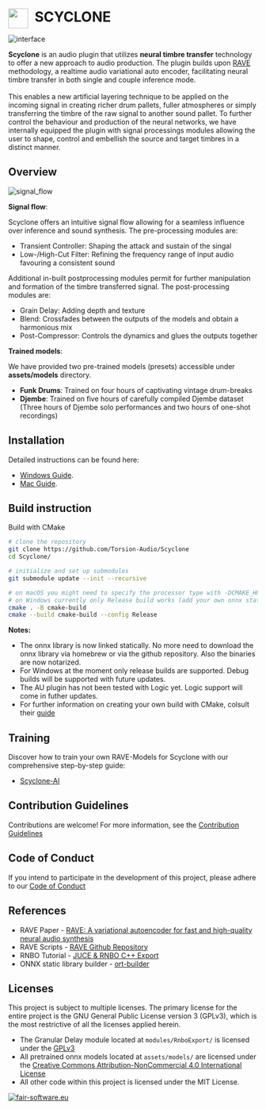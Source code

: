 # <img style="float: left;" src="assets/pictures/logo.png" width="40" /> &nbsp; SCYCLONE
![interface](assets/pictures/interface.png)

**Scyclone** is an audio plugin that utilizes **neural timbre transfer** technology to offer a new approach to audio production. The plugin builds upon [RAVE](https://github.com/acids-ircam/RAVE) methodology, a realtime audio variational auto encoder, facilitating neural timbre transfer in both single and couple inference mode. <br /><br />
This enables a new artificial layering technique to be applied on the incoming signal in creating richer drum pallets, fuller atmospheres or simply transferring the timbre of the raw signal to another sound pallet. To further control the behaviour and production of the neural networks, we have internally equipped the plugin with signal processings modules allowing the user to shape, control and embellish the source and target timbres in a distinct manner.

## Overview
![signal_flow](assets/pictures/signal_flow_control.png)



**Signal flow**: <br />

Scyclone offers an intuitive signal flow allowing for a seamless influence over inference and sound synthesis. The pre-processing modules are:

- Transient Controller: Shaping the attack and sustain of the singal
- Low-/High-Cut Filter: Refining the frequency range of input audio favouring a consistent sound
 
Additional in-built postprocessing modules permit for further manipulation and formation of the timbre transferred signal. The post-processing modules are:
 
- Grain Delay: Adding depth and texture
- Blend: Crossfades between the outputs of the models and obtain a harmonious mix
- Post-Compressor: Controls the dynamics and glues the outputs together

**Trained models**:<br />

We have provided two pre-trained models (presets) accessible under **assets/models** directory.

- **Funk Drums**: Trained on four hours of captivating vintage drum-breaks
- **Djembe**: Trained on five hours of carefully compiled Djembe dataset (Three hours of Djembe solo performances and two hours of one-shot recordings)

## Installation

Detailed instructions can be found here:
- [Windows Guide](docs/install_instructions_windows.md).
- [Mac Guide](docs/install_instructions_mac.md).

## Build instruction

Build with CMake
```bash
# clone the repository
git clone https://github.com/Torsion-Audio/Scyclone
cd Scyclone/

# initialize and set up submodules
git submodule update --init --recursive

# on macOS you might need to specify the processor type with -DCMAKE_HOST_SYSTEM_PROCESSOR=x86_64 or arm64
# on Windows currently only Release build works (add your own onnx static debug build in order to use debug)
cmake . -B cmake-build
cmake --build cmake-build --config Release
```

**Notes:** 
- The onnx library is now linked statically. No more need to download the onnx library via homebrew or via the github repository. Also the binaries are now notarized.
- For Windows at the moment only release builds are supported. Debug builds will be supported with future updates.
- The AU plugin has not been tested with Logic yet. Logic support will come in futher updates.
- For further information on creating your own build with CMake, colsult their [guide](https://cmake.org/cmake/help/latest/guide/user-interaction/index.html#guide:User%20Interaction%20Guide) 

## Training
Discover how to train your own RAVE-Models for Scyclone with our comprehensive step-by-step guide: 
- [Scyclone-AI](https://github.com/Torsion-Audio/Scyclone-AI/)

## Contribution Guidelines

Contributions are welcome! For more information, see the [Contribution Guidelines](./CONTRIBUTIONS.md) 

## Code of Conduct

If you intend to participate in the development of this project, please adhere to our [Code of Conduct](./CONDUCT.md)

## References

- RAVE Paper - [RAVE: A variational autoencoder for fast and high-quality neural audio synthesis](https://arxiv.org/abs/2111.05011)
- RAVE Scripts - [RAVE Github Repository](https://github.com/acids-ircam/RAVE)
- RNBO Tutorial - [JUCE & RNBO C++ Export](https://kengo.dev/posts/jr-granular)
- ONNX static library builder - [ort-builder](https://github.com/olilarkin/ort-builder)

## Licenses
This project is subject to multiple licenses. The primary license for the entire project is the GNU General Public License version 3 (GPLv3), which is the most restrictive of all the licenses applied herein.
 - The Granular Delay module located at ```modules/RnboExport/``` is licensed under the [GPLv3](https://support.cycling74.com/hc/en-us/articles/10730637742483-RNBO-Export-Licensing-FAQ)
 - All pretrained onnx models located at ```assets/models/``` are licensed under the [Creative Commons Attribution-NonCommercial 4.0 International License](https://github.com/acids-ircam/RAVE/blob/master/LICENSE) 
 - All other code within this project is licensed under the MIT License.

[![fair-software.eu](https://img.shields.io/badge/fair--software.eu-%E2%97%8F%20%20%E2%97%8F%20%20%E2%97%8B%20%20%E2%97%8B%20%20%E2%97%8B-orange)](https://fair-software.eu)